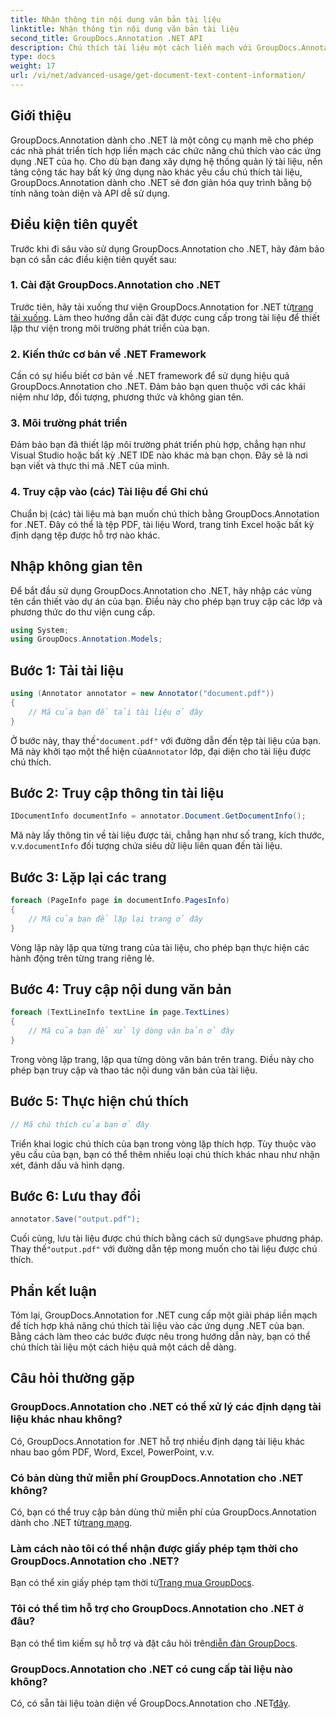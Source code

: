 ```yaml
---
title: Nhận thông tin nội dung văn bản tài liệu
linktitle: Nhận thông tin nội dung văn bản tài liệu
second_title: GroupDocs.Annotation .NET API
description: Chú thích tài liệu một cách liền mạch với GroupDocs.Annotation dành cho .NET. Tích hợp các chức năng chú thích vào các ứng dụng .NET của bạn một cách dễ dàng.
type: docs
weight: 17
url: /vi/net/advanced-usage/get-document-text-content-information/
---
```

## Giới thiệu
GroupDocs.Annotation dành cho .NET là một công cụ mạnh mẽ cho phép các nhà phát triển tích hợp liền mạch các chức năng chú thích vào các ứng dụng .NET của họ. Cho dù bạn đang xây dựng hệ thống quản lý tài liệu, nền tảng cộng tác hay bất kỳ ứng dụng nào khác yêu cầu chú thích tài liệu, GroupDocs.Annotation dành cho .NET sẽ đơn giản hóa quy trình bằng bộ tính năng toàn diện và API dễ sử dụng.
## Điều kiện tiên quyết
Trước khi đi sâu vào sử dụng GroupDocs.Annotation cho .NET, hãy đảm bảo bạn có sẵn các điều kiện tiên quyết sau:
### 1. Cài đặt GroupDocs.Annotation cho .NET
 Trước tiên, hãy tải xuống thư viện GroupDocs.Annotation for .NET từ[trang tải xuống](https://releases.groupdocs.com/annotation/net/). Làm theo hướng dẫn cài đặt được cung cấp trong tài liệu để thiết lập thư viện trong môi trường phát triển của bạn.
### 2. Kiến thức cơ bản về .NET Framework
Cần có sự hiểu biết cơ bản về .NET framework để sử dụng hiệu quả GroupDocs.Annotation cho .NET. Đảm bảo bạn quen thuộc với các khái niệm như lớp, đối tượng, phương thức và không gian tên.
### 3. Môi trường phát triển
Đảm bảo bạn đã thiết lập môi trường phát triển phù hợp, chẳng hạn như Visual Studio hoặc bất kỳ .NET IDE nào khác mà bạn chọn. Đây sẽ là nơi bạn viết và thực thi mã .NET của mình.
### 4. Truy cập vào (các) Tài liệu để Ghi chú
Chuẩn bị (các) tài liệu mà bạn muốn chú thích bằng GroupDocs.Annotation for .NET. Đây có thể là tệp PDF, tài liệu Word, trang tính Excel hoặc bất kỳ định dạng tệp được hỗ trợ nào khác.

## Nhập không gian tên
Để bắt đầu sử dụng GroupDocs.Annotation cho .NET, hãy nhập các vùng tên cần thiết vào dự án của bạn. Điều này cho phép bạn truy cập các lớp và phương thức do thư viện cung cấp.
```csharp
using System;
using GroupDocs.Annotation.Models;
```
## Bước 1: Tải tài liệu
```csharp
using (Annotator annotator = new Annotator("document.pdf"))
{
    // Mã của bạn để tải tài liệu ở đây
}
```
 Ở bước này, thay thế`"document.pdf"` với đường dẫn đến tệp tài liệu của bạn. Mã này khởi tạo một thể hiện của`Annotator` lớp, đại diện cho tài liệu được chú thích.
## Bước 2: Truy cập thông tin tài liệu
```csharp
IDocumentInfo documentInfo = annotator.Document.GetDocumentInfo();
```
Mã này lấy thông tin về tài liệu được tải, chẳng hạn như số trang, kích thước, v.v.`documentInfo` đối tượng chứa siêu dữ liệu liên quan đến tài liệu.
## Bước 3: Lặp lại các trang
```csharp
foreach (PageInfo page in documentInfo.PagesInfo)
{
    // Mã của bạn để lặp lại trang ở đây
}
```
Vòng lặp này lặp qua từng trang của tài liệu, cho phép bạn thực hiện các hành động trên từng trang riêng lẻ.
## Bước 4: Truy cập nội dung văn bản
```csharp
foreach (TextLineInfo textLine in page.TextLines)
{
    // Mã của bạn để xử lý dòng văn bản ở đây
}
```
Trong vòng lặp trang, lặp qua từng dòng văn bản trên trang. Điều này cho phép bạn truy cập và thao tác nội dung văn bản của tài liệu.
## Bước 5: Thực hiện chú thích
```csharp
// Mã chú thích của bạn ở đây
```
Triển khai logic chú thích của bạn trong vòng lặp thích hợp. Tùy thuộc vào yêu cầu của bạn, bạn có thể thêm nhiều loại chú thích khác nhau như nhận xét, đánh dấu và hình dạng.
## Bước 6: Lưu thay đổi
```csharp
annotator.Save("output.pdf");
```
 Cuối cùng, lưu tài liệu được chú thích bằng cách sử dụng`Save` phương pháp. Thay thế`"output.pdf"` với đường dẫn tệp mong muốn cho tài liệu được chú thích.

## Phần kết luận
Tóm lại, GroupDocs.Annotation for .NET cung cấp một giải pháp liền mạch để tích hợp khả năng chú thích tài liệu vào các ứng dụng .NET của bạn. Bằng cách làm theo các bước được nêu trong hướng dẫn này, bạn có thể chú thích tài liệu một cách hiệu quả một cách dễ dàng.
## Câu hỏi thường gặp
### GroupDocs.Annotation cho .NET có thể xử lý các định dạng tài liệu khác nhau không?
Có, GroupDocs.Annotation for .NET hỗ trợ nhiều định dạng tài liệu khác nhau bao gồm PDF, Word, Excel, PowerPoint, v.v.
### Có bản dùng thử miễn phí GroupDocs.Annotation cho .NET không?
 Có, bạn có thể truy cập bản dùng thử miễn phí của GroupDocs.Annotation dành cho .NET từ[trang mạng](https://releases.groupdocs.com/).
### Làm cách nào tôi có thể nhận được giấy phép tạm thời cho GroupDocs.Annotation cho .NET?
 Bạn có thể xin giấy phép tạm thời từ[Trang mua GroupDocs](https://purchase.groupdocs.com/temporary-license/).
### Tôi có thể tìm hỗ trợ cho GroupDocs.Annotation cho .NET ở đâu?
 Bạn có thể tìm kiếm sự hỗ trợ và đặt câu hỏi trên[diễn đàn GroupDocs](https://forum.groupdocs.com/c/annotation/10).
### GroupDocs.Annotation cho .NET có cung cấp tài liệu nào không?
 Có, có sẵn tài liệu toàn diện về GroupDocs.Annotation cho .NET[đây](https://reference.groupdocs.com/annotation/net/).